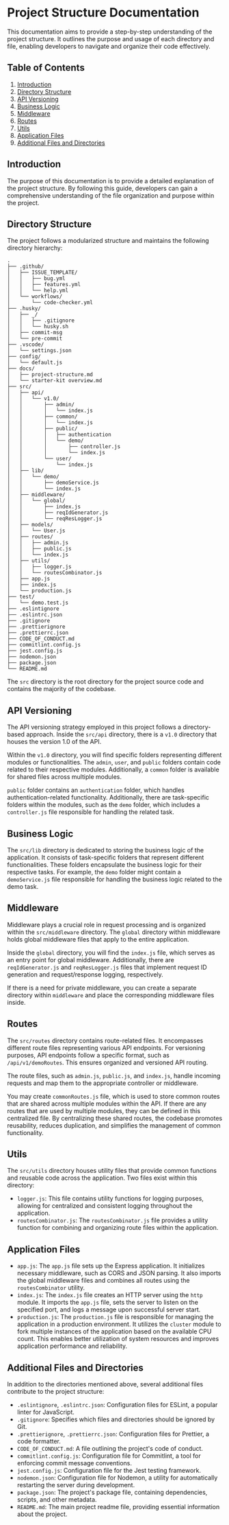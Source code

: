 # Project Structure Documentation

This documentation aims to provide a step-by-step understanding of the project structure. It outlines the purpose and usage of each directory and file, enabling developers to navigate and organize their code effectively.

## Table of Contents

1. [Introduction](#introduction)
2. [Directory Structure](#directory-structure)
3. [API Versioning](#api-versioning)
4. [Business Logic](#business-logic)
5. [Middleware](#middleware)
6. [Routes](#routes)
7. [Utils](#utils)
8. [Application Files](#application-files)
9. [Additional Files and Directories](#additional-files-and-directories)

## Introduction

The purpose of this documentation is to provide a detailed explanation of the project structure. By following this guide, developers can gain a comprehensive understanding of the file organization and purpose within the project.

## Directory Structure

The project follows a modularized structure and maintains the following directory hierarchy:

```
.
├── .github/
│   ├── ISSUE_TEMPLATE/
│   │   ├── bug.yml
│   │   ├── features.yml
│   │   └── help.yml
│   └── workflows/
│       └── code-checker.yml
├── .husky/
│   ├── _/
│   │   ├── .gitignore
│   │   └── husky.sh
│   ├── commit-msg
│   └── pre-commit
├── .vscode/
│   └── settings.json
├── config/
│   └── default.js
├── docs/
│   ├── project-structure.md
│   └── starter-kit overview.md
├── src/
│   ├── api/
│   │   └── v1.0/
│   │       ├── admin/
│   │       │   └── index.js
│   │       ├── common/
│   │       │   └── index.js
│   │       ├── public/
│   │       │   ├── authentication
│   │       │   └── demo/
│   │       │       ├── controller.js
│   │       │       └── index.js
│   │       └── user/
│   │           └── index.js
│   ├── lib/
│   │   └── demo/
│   │       ├── demoService.js
│   │       └── index.js
│   ├── middleware/
│   │   └── global/
│   │       ├── index.js
│   │       ├── reqIdGenerator.js
│   │       └── reqResLogger.js
│   ├── models/
│   │   └── User.js
│   ├── routes/
│   │   ├── admin.js
│   │   ├── public.js
│   │   └── index.js
│   ├── utils/
│   │   ├── logger.js
│   │   └── routesCombinator.js
│   ├── app.js
│   ├── index.js
│   └── production.js
├── test/
│   └── demo.test.js
├── .eslintignore
├── .eslintrc.json
├── .gitignore
├── .prettierignore
├── .prettierrc.json
├── CODE_OF_CONDUCT.md
├── commitlint.config.js
├── jest.config.js
├── nodemon.json
├── package.json
└── README.md
```


The `src` directory is the root directory for the project source code and contains the majority of the codebase.

## API Versioning

The API versioning strategy employed in this project follows a directory-based approach. Inside the `src/api` directory, there is a `v1.0` directory that houses the version 1.0 of the API.

Within the `v1.0` directory, you will find specific folders representing different modules or functionalities. The `admin`, `user`, and `public` folders contain code related to their respective modules. Additionally, a `common` folder is available for shared files across multiple modules.

`public` folder contains an `authentication` folder, which handles authentication-related functionality. Additionally, there are task-specific folders within the modules, such as the `demo` folder, which includes a `controller.js` file responsible for handling the related task.

## Business Logic

The `src/lib` directory is dedicated to storing the business logic of the application. It consists of task-specific folders that represent different functionalities. These folders encapsulate the business logic for their respective tasks. For example, the `demo` folder might contain a `demoService.js` file responsible for handling the business logic related to the demo task.

## Middleware

Middleware plays a crucial role in request processing and is organized within the `src/middleware` directory. The `global` directory within middleware holds global middleware files that apply to the entire application.

Inside the `global` directory, you will find the `index.js` file, which serves as an entry point for global middleware. Additionally, there are `reqIdGenerator.js` and `reqResLogger.js` files that implement request ID generation and request/response logging, respectively.

If there is a need for private middleware, you can create a separate directory within `middleware` and place the corresponding middleware files inside.

## Routes

The `src/routes` directory contains route-related files. It encompasses different route files representing various API endpoints. For versioning purposes, API endpoints follow a specific format, such as `/api/v1/demoRoutes`. This ensures organized and versioned API routing.

The route files, such as `admin.js`, `public.js`, and `index.js`, handle incoming requests and map them to the appropriate controller or middleware.

You may create `commonRoutes.js` file, which is used to store common routes that are shared across multiple modules within the API. If there are any routes that are used by multiple modules, they can be defined in this centralized file. By centralizing these shared routes, the codebase promotes reusability, reduces duplication, and simplifies the management of common functionality.

## Utils

The `src/utils` directory houses utility files that provide common functions and reusable code across the application. Two files exist within this directory:

- `logger.js`: This file contains utility functions for logging purposes, allowing for centralized and consistent logging throughout the application.
- `routesCombinator.js`: The `routesCombinator.js` file provides a utility function for combining and organizing route files within the application.

## Application Files

- `app.js`: The `app.js` file sets up the Express application. It initializes necessary middleware, such as CORS and JSON parsing. It also imports the global middleware files and combines all routes using the `routesCombinator` utility.
- `index.js`: The `index.js` file creates an HTTP server using the `http` module. It imports the `app.js` file, sets the server to listen on the specified port, and logs a message upon successful server start.
- `production.js`: The `production.js` file is responsible for managing the application in a production environment. It utilizes the `cluster` module to fork multiple instances of the application based on the available CPU count. This enables better utilization of system resources and improves application performance and reliability.

## Additional Files and Directories

In addition to the directories mentioned above, several additional files contribute to the project structure:

- `.eslintignore`, `.eslintrc.json`: Configuration files for ESLint, a popular linter for JavaScript.
- `.gitignore`: Specifies which files and directories should be ignored by Git.
- `.prettierignore`, `.prettierrc.json`: Configuration files for Prettier, a code formatter.
- `CODE_OF_CONDUCT.md`: A file outlining the project's code of conduct.
- `commitlint.config.js`: Configuration file for Commitlint, a tool for enforcing commit message conventions.
- `jest.config.js`: Configuration file for the Jest testing framework.
- `nodemon.json`: Configuration file for Nodemon, a utility for automatically restarting the server during development.
- `package.json`: The project's package file, containing dependencies, scripts, and other metadata.
- `README.md`: The main project readme file, providing essential information about the project.

